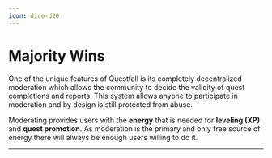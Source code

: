 ```yaml
---
icon: dice-d20
---
```


# Majority Wins

One of the unique features of Questfall is its completely
decentralized moderation which allows the community to decide the
validity of quest completions and reports. This system allows
anyone to participate in moderation and by design is still
protected from abuse.

Moderating provides users with the **energy** that is needed for
**leveling (XP)** and **quest promotion**. As moderation is the
primary and only free source of energy there will always be enough
users willing to do it.

* * *
